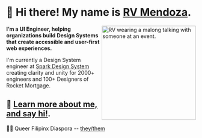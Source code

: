 # 🌺 Hi there! My name is [RV Mendoza](http://www.rvmendoza.com).
<img src="https://user-images.githubusercontent.com/4342363/126884126-7c900816-37ab-4368-9699-026ec61bef1f.JPG"  alt="RV wearing a malong talking with someone at an event." width="250" align="right">

**I’m a UI Engineer, helping organizations build Design Systems that create accessible and user-first web experiences.**

I'm currently a Design System engineer at [Spark Design System](https://github.com/sparkdesignsystem/spark-design-system) creating clarity and unity for 2000+ engineers and 100+ Designers of Rocket Mortgage.


## 💌 [Learn more about me, and say hi!](http://www.rvmendoza.com).


🏳️‍🌈 Queer Filipinx Diaspora -- [they/them](https://www.mypronouns.org/they-them)

